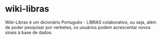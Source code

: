 wiki-libras
===========

Wiki-Libras é um dicionário Português - LIBRAS colaborativo, ou seja, além de poder pesquisar por verbetes, os usuários podem acrescentar novos sinais à base de dados.
